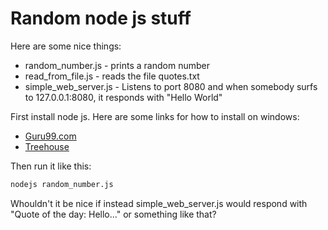 # Random node js stuff

Here are some nice things:

* random_number.js - prints a random number
* read_from_file.js - reads the file quotes.txt
* simple_web_server.js - Listens to port 8080 and when somebody surfs to 127.0.0.1:8080, it responds with "Hello World"

First install node js. Here are some links for how to install on windows:

*  [Guru99.com](https://www.guru99.com/download-install-node-js.html)
* [Treehouse](https://treehouse.github.io/installation-guides/windows/node-windows.html)


Then run it like this:

```bash
nodejs random_number.js
```

Whouldn't it be nice if instead simple_web_server.js would respond with "Quote of the day: Hello..." or something like that?
